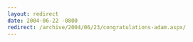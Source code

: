 ```yaml
---
layout: redirect
date: 2004-06-22 -0800
redirect: /archive/2004/06/23/congratulations-adam.aspx/
---
```


